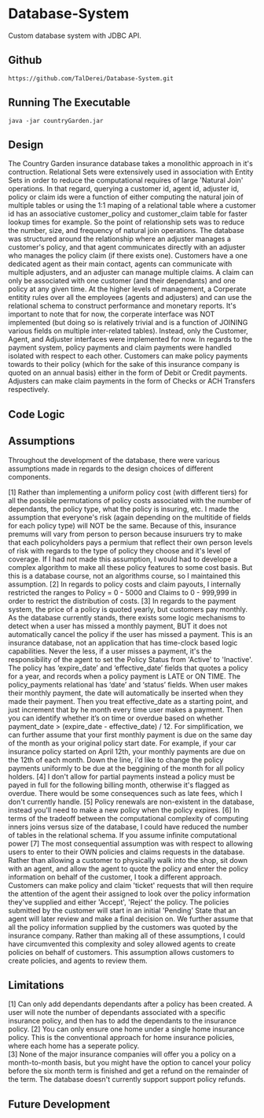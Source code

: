 # Database-System
Custom database system with JDBC API. 

## Github
```
https://github.com/TalDerei/Database-System.git
```

## Running The Executable
```
java -jar countryGarden.jar
```

## Design
The Country Garden insurance database takes a monolithic approach in it's contruction. Relational Sets were extensively used in association with Entity Sets in order to reduce the computational requires of large 'Natural Join' operations. In that regard, querying a customer id, agent id, adjuster id, policy or claim ids were a function of either computing the natural join of multiple tables or using the 1:1 maping of a relational table where a customer id has an associative customer_policy and customer_claim table for faster lookup times for example. So the point of relationship sets was to reduce the number, size, and frequency of natural join operations. The database was structured around the relationship where an adjuster manages a customer's policy, and that agent communicates directly with an adjuster who manages the policy claim (if there exists one). Customers have a one dedicated agent as their main contact, agents can communicate with multiple adjusters, and an adjuster can manage multiple claims. A claim can only be associated with one customer (and their dependants) and one policy at any given time. At the higher levels of management, a Corperate entitity rules over all the employees (agents and adjusters) and can use the relational schema to construct performance and monetary reports. It's important to note that for now, the corperate interface was NOT implemented (but doing so is relatively trivial and is a function of JOINING various fields on multiple inter-related tables). Instead, only the Customer, Agent, and Adjuster interfaces were implemented for now. In regards to the payment system, policy payments and claim payments were handled isolated with respect to each other. Customers can make policy payments towards to their policy (which for the sake of this insurance company is quoted on an annual basis) either in the form of Debit or Credit payments. Adjusters can make claim payments in the form of Checks or ACH Transfers respectively. 

## Code Logic



## Assumptions

Throughout the development of the database, there were various assumptions made in regards to the design choices of different components. 

[1] Rather than implementing a uniform policy cost (with different tiers) for all the possible permutations of policy costs associated with the number of dependants, the policy type, what the policy is insuring, etc. I made the assumption that everyone's risk (again depending on the multitide of fields for each policy type) will NOT be the same. Because of this, insurance premums will vary from person to person because insuruers try to make that each policyholders pays a permium that reflect their own person levels of risk with regards to the type of policy they choose and it's level of coverage. If I had not made this assumption, I would had to develope a complex algorithm to make all these policy features to some cost basis. But this is a database course, not an algorithms course, so I maintained this assumption.
[2] In regards to policy costs and claim payouts, I internally restricted the ranges to Policy = 0 - 5000 and Claims to 0 - 999,999 in order to restrict the distribution of costs. 
[3] In regards to the payment system, the price of a policy is quoted yearly, but customers pay monthly. As the database currently stands, there exists some logic mechanisms to detect when a user has missed a monthly payment, BUT it does not automatically cancel the policy if the user has missed a payment. This is an insurance database, not an application that has time-clock based logic capabilities. Never the less, if a user misses a payment, it's the responsibility of the agent to set the Policy Status from 'Active' to 'Inactive'. The policy has ‘expire_date’ and ‘effective_date’ fields that quotes a policy for a year, and records when a policy payment is LATE or ON TIME. The policy_payments relational has ‘date’ and ‘status’ fields. When user makes their monthly payment, the date will automatically be inserted when they made their payment. Then you treat effective_date as a starting point, and just increment that by he month every time user makes a payment. Then you can identify whether it’s on time or overdue based on whether payment_date > (expire_date - effective_date) / 12. For simplification, we can further assume that your first monthly payment is due on the same day of the month as your original policy start date. For example, if your car insurance policy started on April 12th, your monthly payments are due on the 12th of each month. Down the line, i'd like to change the policy payments uniformly to be due at the beggining of the month for all policy holders. 
[4] I don't allow for partial payments instead a policy must be payed in full for the following billing month, otherwise it's flagged as overdue. There would be some consequences such as late fees, which I don't currently handle. 
[5] Policy renewals are non-existent in the database, instead you'll need to make a new policy when the policy expires. 
[6] In terms of the tradeoff between the computational complexity of computing inners joins versus size of the database, I could have reduced the number of tables in the relational schema. If you assume infinite computational power 
[7] The most consequential assumption was with respect to allowing users to enter to their OWN policies and claims requests in the database. Rather than allowing a customer to physically walk into the shop, sit down with an agent, and allow the agent to quote the policy and enter the policy information on behalf of the customer, I took a different approach. Customers can make policy and claim 'ticket' requests that will then require the attention of the agent their assigned to look over the policy information they've supplied and either 'Accept', 'Reject'  the policy. The policies submitted by the customer will start in an initial 'Pending' State that an agent will later review and make a final decision on. We further assume that all the policy information supplied by the customers was quoted by the insurance company. Rather than making all of these assumptions, I could have circumvented this complexity and soley allowed agents to create policies on behalf of customers. This assumption allows customers to create policies, and agents to review them. 

## Limitations
[1] Can only add dependants dependants after a policy has been created. A user will note the number of dependants associated with a specific insurance policy, and then has to add the dependants to the insurance policy. 
[2] You can only ensure one home under a single home insurance policy. This is the conventional approach for home insurance policies, where each home has a seperate policy.  
[3] None of the major insurance companies will offer you a policy on a month-to-month basis, but you might have the option to cancel your policy before the six month term is finished and get a refund on the remainder of the term. The database doesn't currently support support policy refunds. 

## Future Development